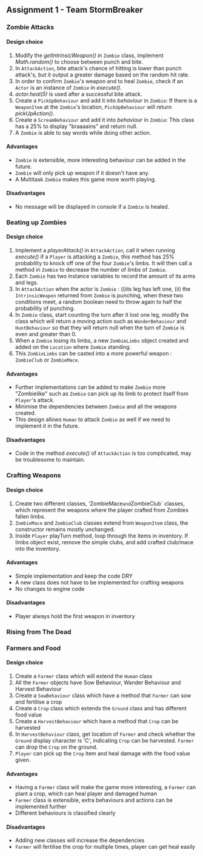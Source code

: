 ## **Assignment 1 - Team StormBreaker**

### **Zombie Attacks**

#### **Design choice**
1. Modify the *getIntrinsicWeapon()* in `Zombie`  class, implement *Math.random()* to choose between punch and bite.
1. In `AttackAction`, bite attack's chance of hitting is lower than punch attack's, but it output a greater damage based on the random hit rate.
1. In order to confirm `Zombie`'s weapon and to heal `Zombie`, check if an `Actor` is an instance of `Zombie` in *execute()*.
1. *actor.heal(5)* is used after a successful bite attack.
1. Create a `PickUpBehaviour` and add it into *behaviour* in `Zombie`: If there is a `WeaponItem` at the `Zombie`'s location, `PickUpBehaviour` will return *pickUpAction()*.
1. Create a `ScreamBehaviour` and add it into *behaviour* in `Zombie`: This class has a 25% to display "braaaains" and return null.
1. A `Zombie` is able to say words while doing other action.

#### **Advantages**
* `Zombie` is extensible, more interesting behaviour can be added in the future.
* `Zombie` will only pick up weapon if it doesn't have any.
* A Multitask `Zombie` makes this game more worth playing.

#### **Disadvantages**
* No message will be displayed in console if a `Zombie` is healed.

### **Beating up Zombies**

#### **Design choice**
1. Implement a *playerAttack()* in `AttackAction`, call it when running *execute()* if a `Player` is attacking a `Zombie`,
this method has 25% probability to knock off one of the four `Zombie`'s limbs. It will then call a method in `Zombie`
to decrease the number of limbs of `Zombie`.
1. Each `Zombie` has two instance variables to record the amount of its arms and legs.
1. In `AttackAction` when the actor is `Zombie` : (i)its leg has left one, (ii) the `IntrinsicWeapon` returned from `Zombie` 
is punching, when these two conditions meet, a random boolean need to throw again to half the probability of punching. 
1. In `Zombie` class, start counting the turn after it lost one leg, modify the class which will return a moving action such as 
`WanderBehaviour` and `HuntBehaviour` so that they will return null when the turn of `Zombie` is even and greater than 0.
1. When a `Zombie` losing its limbs, a new `ZombieLimbs` object created and added on the `Location` where `Zombie` standing.
1. This `ZombieLimbs` can be casted into a more powerful weapon : `ZombieClub` or `ZombieMace`.


#### **Advantages**
* Further implementations can be added to make `Zombie` more "Zombielike" such as `Zombie` can pick up its limb 
to protect itself from `Player`'s attack.
* Minimise the dependencies between `Zombie` and all the weapons created.
* This design allows `Human` to attack `Zombie` as well if we need to implement it in the future.

#### **Disadvantages**
* Code in the method *execute()* of `AttackAction` is too complicated, may be troublesome to maintain.

### **Crafting Weapons**

#### **Design choice**
1. Create two different classes, ‘ZombieMace` and `ZombieClub` classes, which represent the weapons where the player crafted from Zombies fallen limbs.
1. `ZombieMace` and `ZombieClub` classes extend from `WeaponItem` class, the constructor remains mostly unchanged.
1. Inside `Player` playTurn method, loop through the items in inventory. If limbs object exist, remove the simple clubs, and add crafted club/mace into the inventory. 

#### **Advantages**
* Simple implementation and keep the code DRY
* A new class does not have to be implemented for crafting weapons
* No changes to engine code

#### **Disadvantages**
* Player always hold the first weapon in inventory

### **Rising from The Dead**

### **Farmers and Food**

#### **Design choice**

1. Create a `Farmer` class which will extend the `Human` class
1. All the `Farmer` objects have Sow Behaviour, Wander Behaviour and Harvest Behaviour
1. Create a `SowBehaviour` class which have a method that `Farmer` can sow and fertilise a crop
1. Create a `Crop` class which extends the `Ground` class and has different food value
1. Create a `HarvestBehaviour` which have a method that `Crop` can be harvested
1. In `HarvestBehaviour` class, get location of `Farmer` and check whether the `Ground` display character is 'C', indicating `Crop` can be harvested. `Farmer` can drop the `Crop` on the ground.
1. `Player` can pick up the `Crop` item and heal damage with the food value given.

#### **Advantages**
* Having a `Farmer` class will make the game more interesting, a `Farmer` can plant a crop, which can heal player and damaged human
* `Farmer` class is extensible, extra behaviours and actions can be implemented further
* Different behaviours is classified clearly

#### **Disadvantages**
* Adding new classes will increase the dependencies
* `Farmer` will fertilise the crop for multiple times, player can get heal easily

